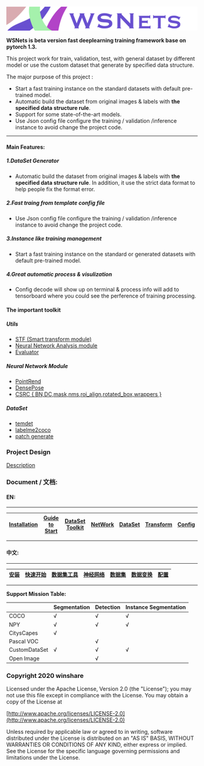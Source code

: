 <!--
 Copyright 2020 winshare
 
 Licensed under the Apache License, Version 2.0 (the "License");
 you may not use this file except in compliance with the License.
 You may obtain a copy of the License at
 
     http://www.apache.org/licenses/LICENSE-2.0
 
 Unless required by applicable law or agreed to in writing, software
 distributed under the License is distributed on an "AS IS" BASIS,
 WITHOUT WARRANTIES OR CONDITIONS OF ANY KIND, either express or implied.
 See the License for the specific language governing permissions and
 limitations under the License.
-->
![](Resources/Document/IMG_0932.PNG)


**WSNets is beta version fast deeplearning training framework base on pytorch 1.3.**


This project work for train, validation, test, with general dataset by different model or use the custom dataset that generate by specified data structure.


The major purpose of this project :

* Start a fast training instance on the standard datasets with default pre-trained model.
*  Automatic build the dataset from original images & labels with **the specified data structure rule**.
* Support for some state-of-the-art models.  
* Use Json config file configure the training / validation /inference instance to avoid change the project code.

****

#### Main Features:

##### 1.DataSet Generator

*  Automatic build the dataset from original images & labels with **the specified data structure rule**. In addition, it use the strict data format to help people fix the format error.


##### 2.Fast traing from template config file

* Use Json config file configure the training / validation /inference instance to avoid change the project code.



##### 3.Instance like training management 

* Start a fast training instance on the standard or generated datasets with default pre-trained model.


##### 4.Great automatic process & visulization 


* Config decode will show up on terminal & process info will add to tensorboard where you could see the perference of training processing. 


#### The important toolkit 


##### Utils
* [STF (Smart transform module)](Src/Utils/Transform/README.md)
* [Neural Network Analysis module](Src/Utils/Transform/README.md)
* [Evaluator](Src/Utils/Evaluator/README.md)

##### Neural Network Module
* [PointRend](Src/Nets/Module/PointRend/README.md)
* [DensePose](Src/Nets/Module/DensePose/README.md)
* [CSRC { BN,DC,mask,nms,roi_align,rotated_box,wrappers }](Src/Nets/Layers/csrc/README.md)

##### DataSet

* [temdet](Data/Toolkit/temdet/README.md)
* [labelme2coco](Data/README.md)
* [patch generate](Data/README.md)

### Project Design

[Description](Resources/Document/DesignDescription.md)


### Document / 文档:

#### EN:

****


| [Installation](Resources/Document/Installation.md)| [Guide to Start](./Resources/Document/Guide2start.md) | [DataSet Toolkit](./Src/Utils/DataToolkit/README.md) | [NetWork](./Src/Nets/README.md) | [DataSet](./Data/README.md)| [Transform](./Src/Utils/Transform/README.md) | [Config](./Config/README.md) |
|---|---|---|---|---|---|---|

****


#### 中文:
****
| [安装](Resources/Document/Installation.md) | [快速开始](./Resources/Document/Guide2start.md)| [数据集工具](./Src/Utils/DataToolkit/README.md) | [神经网络](./Src/Nets/README.md) | [数据集](./Data/README.md) | [数据变换](./Src/Utils/Transform/README.md) | [配置](./Config/README.md) |
|---|---|---|---|---|---|---|

****

**Support Mission Table:**

|   | Segmentation  | Detection  | Instance Segmentation |
|---|---|---|---|
| COCO  | √  | √  |  √ |
|  NPY |  √ |  √ |  √ |
|  CitysCapes | √  |   |   |
| Pascal VOC  |   |  √ |   |
| CustomDataSet  |  √ | √  | √  |
| Open Image  |   | √  |   |




### Copyright 2020 winshare
 
 Licensed under the Apache License, Version 2.0 (the "License");
 you may not use this file except in compliance with the License.
 You may obtain a copy of the License at
 
 [http://www.apache.org/licenses/LICENSE-2.0](http://www.apache.org/licenses/LICENSE-2.0)
 
 Unless required by applicable law or agreed to in writing, software
 distributed under the License is distributed on an "AS IS" BASIS,
 WITHOUT WARRANTIES OR CONDITIONS OF ANY KIND, either express or implied.
 See the License for the specific language governing permissions and
 limitations under the License.